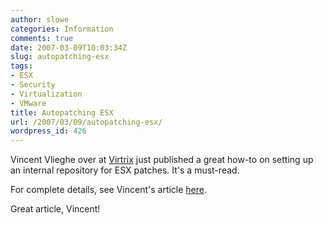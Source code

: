 ```yaml
---
author: slowe
categories: Information
comments: true
date: 2007-03-09T10:03:34Z
slug: autopatching-esx
tags:
- ESX
- Security
- Virtualization
- VMware
title: Autopatching ESX
url: /2007/03/09/autopatching-esx/
wordpress_id: 426
---
```


Vincent Vlieghe over at [Virtrix](http://virtrix.blogspot.com/) just published a great how-to on setting up an internal repository for ESX patches. It's a must-read.

For complete details, see Vincent's article [here](http://virtrix.blogspot.com/2007/03/vmware-autopatching-your-esx-host.html).

Great article, Vincent!
